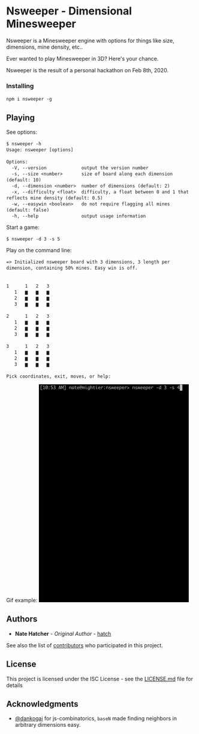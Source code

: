 # Nsweeper - Dimensional Minesweeper

Nsweeper is a Minesweeper engine with options for things like size, dimensions, mine density, etc..

Ever wanted to play Minesweeper in 3D? Here's your chance.

Nsweeper is the result of a personal hackathon on Feb 8th, 2020.

### Installing

```
npm i nsweeper -g
```

## Playing

See options:

```
$ nsweeper -h
Usage: nsweeper [options]

Options:
  -V, --version             output the version number
  -s, --size <number>       size of board along each dimension (default: 10)
  -d, --dimension <number>  number of dimensions (default: 2)
  -x, --difficulty <float>  difficulty, a float between 0 and 1 that reflects mine density (default: 0.5)
  -w, --easywin <boolean>   do not require flagging all mines (default: false)
  -h, --help                output usage information
```

Start a game:

```
$ nsweeper -d 3 -s 5
```

Play on the command line:

```
=> Initialized nsweeper board with 3 dimensions, 3 length per dimension, containing 50% mines. Easy win is off.


1      1   2   3
   1   ▆   ▆   ▆
   2   ▆   ▆   ▆
   3   ▆   ▆   ▆

2      1   2   3
   1   ▆   ▆   ▆
   2   ▆   ▆   ▆
   3   ▆   ▆   ▆

3      1   2   3
   1   ▆   ▆   ▆
   2   ▆   ▆   ▆
   3   ▆   ▆   ▆

Pick coordinates, exit, moves, or help:
```

Gif example:
![Demo](nsweeper_demo.gif)

## Authors

- **Nate Hatcher** - _Original Author_ - [hatch](https://github.com/hatch)

See also the list of [contributors](https://github.com/hatch/nsweeper/contributors) who participated in this project.

## License

This project is licensed under the ISC License - see the [LICENSE.md](LICENSE.md) file for details

## Acknowledgments

- [@dankogai](https://github.com/dankogai) for js-combinatorics, `baseN` made finding neighbors in arbitrary dimensions easy.

